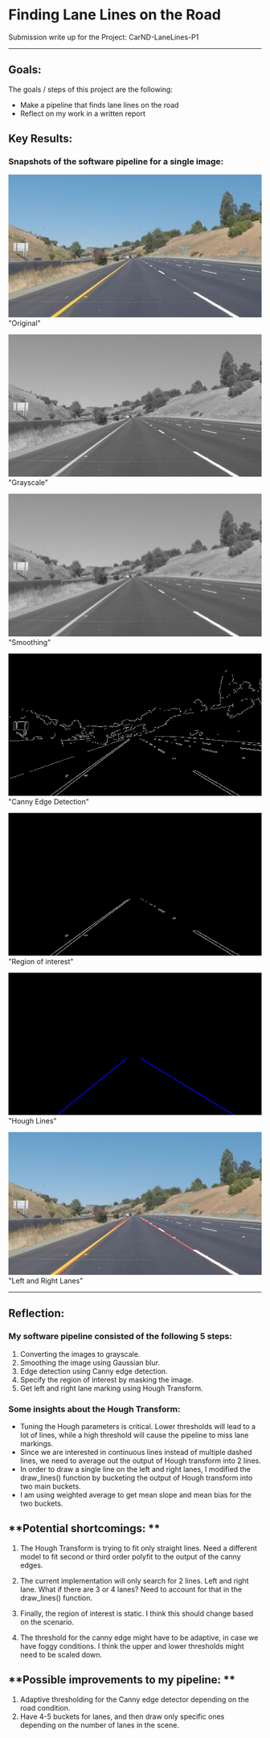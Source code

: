# **Finding Lane Lines on the Road**

Submission write up for the Project: CarND-LaneLines-P1  

---
## **Goals:**

The goals / steps of this project are the following:
* Make a pipeline that finds lane lines on the road
* Reflect on my work in a written report

## **Key Results:**
[//]: # (Image References)

[image0]: ./examples/abhishek/image_screenshot.jpg "Original"
[image1]: ./examples/abhishek/gray_screenshot.jpg "Grayscale"
[image2]: ./examples/abhishek/blur_screenshot.jpg "Smoothing"
[image3]: ./examples/abhishek/edges_screenshot.jpg "Canny Edge Detection"
[image4]: ./examples/abhishek/mask_screenshot.jpg "Region of interest"
[image5]: ./examples/abhishek/lines_screenshot.jpg "Hough Lines"
[image6]: ./examples/abhishek/combined_screenshot.jpg "Left and Right Lanes"

### Snapshots of the software pipeline for a single image:

![alt text][image0] "Original"

![alt text][image1] "Grayscale"

![alt text][image2] "Smoothing"

![alt text][image3] "Canny Edge Detection"

![alt text][image4] "Region of interest"

![alt text][image5] "Hough Lines"

![alt text][image6] "Left and Right Lanes"

---

## **Reflection:**

### My software pipeline consisted of the following 5 steps:
1. Converting the images to grayscale.
2. Smoothing the image using Gaussian blur.
3. Edge detection using Canny edge detection.
4. Specify the region of interest by masking the image.
5. Get left and right lane marking using Hough Transform.   


### Some insights about the Hough Transform:

- Tuning the Hough parameters is critical. Lower thresholds will lead to a lot of lines, while a high threshold will cause the pipeline to miss lane markings.
- Since we are interested in continuous lines instead of multiple dashed lines, we need to average out the output of Hough transform into 2 lines.
- In order to draw a single line on the left and right lanes, I modified the draw_lines() function by bucketing the output of Hough transform into two main buckets.
- I am using weighted average to get mean slope and mean bias for the two buckets.  

## **Potential shortcomings: **

1. The Hough Transform is trying to fit only straight lines. Need a different model to fit second or third order polyfit to the output of the canny edges.

2. The current implementation will only search for 2 lines. Left and right lane. What if there are 3 or 4 lanes? Need to account for that in the draw_lines() function.

3. Finally, the region of interest is static. I think this should change based on the scenario.

4. The threshold for the canny edge might have to be adaptive, in case we have foggy conditions. I think the upper and lower thresholds might need to be scaled down.  


## **Possible improvements to my pipeline: **

1. Adaptive thresholding for the Canny edge detector depending on the road condition.
2. Have 4-5 buckets for lanes, and then draw only specific ones depending on the number of lanes in the scene.
